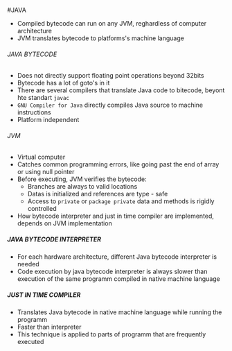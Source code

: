 #JAVA
* Compiled bytecode can run on any JVM, reghardless of computer architecture
* JVM translates bytecode to platforms's machine language

###### JAVA BYTECODE

* Does not directly support floating point operations beyond 32bits
* Bytecode has a lot of goto's in it
* There are several compilers that translate Java code to bitecode, beyont hte standart `javac`
* `GNU Compiler for Java` directly compiles Java source to machine instructions
* Platform independent

###### JVM

* Virtual computer
* Catches common programming errors, like going past the end of array or using null pointer
* Before executing, JVM verifies the bytecode:
  * Branches are always to valid locations
  * Datas is initialized and references are type - safe
  * Access to `private` or `package private` data and methods is rigidly controlled
* How bytecode interpreter and just in time compiler are implemented, depends on JVM implementation

##### JAVA BYTECODE INTERPRETER

* For each hardware architecture, different Java bytecode interpreter is needed
* Code execution by java bytecode interpreter is always slower than execution of the same programm compiled in native machine language

##### JUST IN TIME COMPILER

* Translates Java bytecode in native machine language while running the programm
* Faster than interpreter
* This technique is applied to parts of programm that are frequently executed
